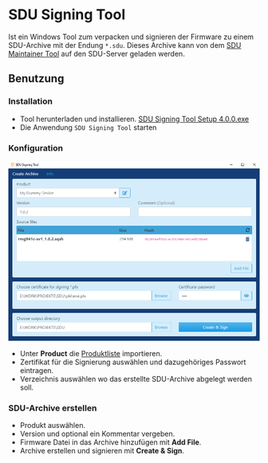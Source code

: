 # SDU Signing Tool

Ist ein Windows Tool zum verpacken und signieren der Firmware zu einem SDU-Archive mit der Endung `*.sdu`. Dieses Archive kann von dem [SDU Maintainer Tool](sdu-maintaner-tool.md) auf den SDU-Server geladen werden.

## Benutzung
### Installation
- Tool herunterladen und installieren. [SDU Signing Tool Setup 4.0.0.exe](https://hidrive.ionos.com/lnk/PCCMAfa5)
- Die Anwendung `SDU Signing Tool` starten

### Konfiguration
![SDU Signing Tool](img/sdu-signing-tool.png)
- Unter **Product** die [Produktliste](sdu-maintainer-tool.md) importieren.
- Zertifikat für die Signierung auswählen und dazugehöriges Passwort eintragen.
- Verzeichnis auswählen wo das erstellte SDU-Archive abgelegt werden soll.

### SDU-Archive erstellen
- Produkt auswählen.
- Version und optional ein Kommentar vergeben.
- Firmware Datei in das Archive hinzufügen mit **Add File**.
- Archive erstellen und signieren mit **Create & Sign**.
